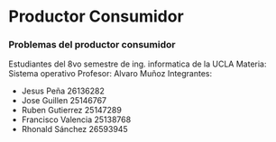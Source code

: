 # Productor Consumidor

### Problemas del productor consumidor

Estudiantes del 8vo semestre de ing. informatica de la UCLA
Materia: Sistema operativo
Profesor: Alvaro Muñoz
Integrantes:

- Jesus Peña 26136282
- Jose Guillen 25146767
- Ruben Gutierrez 25147289
- Francisco Valencia 25138768
- Rhonald Sánchez 26593945
